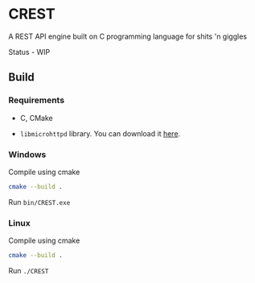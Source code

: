 # CREST

A REST API engine built on C programming language for shits 'n giggles

Status - WIP

## Build

### Requirements

* C, CMake

* ```libmicrohttpd``` library. You can download it [here](https://www.gnu.org/software/libmicrohttpd/).

### Windows

Compile using cmake

```sh
cmake --build .
```

Run ```bin/CREST.exe```

### Linux

Compile using cmake

```sh
cmake --build .
```

Run ```./CREST```
